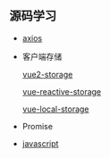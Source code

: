 ## 源码学习

  - <a href="/source/axios">axios</a>


  - 客户端存储

    <a href="/source/axios">vue2-storage</a>

    <a href="">vue-reactive-storage</a>

    <a href="">vue-local-storage</a>

  - Promise

  - <a href="/source/javascript">javascript</a>

